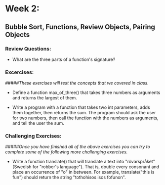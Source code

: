 # Week 2:
## Bubble Sort, Functions, Review Objects, Pairing Objects 

### Review Questions:

- What are the three parts of a function's signature?

### Excercises:
#####*These exercises will test the concepts that we covered in class.*

- Define a function max_of_three() that takes three numbers as arguments and returns the largest of them.  

- Write a program with a function that takes two int parameters, adds them together, then returns the sum. The program should     ask the user for two numbers, then call the function with the numbers as arguments, and tell the user the sum.  

### Challenging Exercises: 
#####*Once you have finished all of the above exercises you can try to complete some of the following more challenging exercises.*

- Write a function translate() that will translate a text into "rövarspråket" (Swedish for "robber's language"). That is, double   every consonant and place an occurrence of "o" in between. For example, translate("this is fun") should return the string       "tothohisos isos fofunon".  
